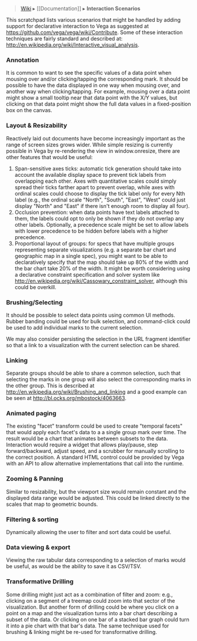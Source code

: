 > [Wiki](Home) ▸ [[Documentation]] ▸ **Interaction Scenarios**

This scratchpad lists various scenarios that might be handled by adding support for declarative interaction to Vega as suggested at https://github.com/vega/vega/wiki/Contribute. Some of these interaction techniques are fairly standard and described at: http://en.wikipedia.org/wiki/Interactive_visual_analysis.

### Annotation

It is common to want to see the specific values of a data point when mousing over and/or clicking/tapping the corresponding mark. It should be possible to have the data displayed in one way when mousing over, and another way when clicking/tapping. For example, mousing over a data point might show a small tooltip near that data point with the X/Y values, but clicking on that data point might show the full data values in a fixed-position box on the canvas.

### Layout & Resizability

Reactively laid out documents have become increasingly important as the range of screen sizes grows wider. While simple resizing is currently possible in Vega by re-rendering the view in window.onresize, there are other features that would be useful:

1. Span-sensitive axes ticks: automatic tick generation should take into account the available display space to prevent tick labels from overlapping each other. Axes with quantitative scales could simply spread their ticks farther apart to prevent overlap, while axes with ordinal scales could choose to display the tick label only for every Nth label (e.g., the ordinal scale "North", "South", "East", "West" could just display "North" and "East" if there isn't enough room to display all four).
2. Occlusion prevention: when data points have text labels attached to them, the labels could opt to only be shown if they do not overlap any other labels. Optionally, a precedence scale might be set to allow labels with lower precedence to be hidden before labels with a higher precedence.
3. Proportional layout of groups: for specs that have multiple groups representing separate visualizations (e.g. a separate bar chart and geographic map in a single spec), you might want to be able to declaratively specify that the map should take up 80% of the width and the bar chart take 20% of the width. It might be worth considering using a declarative constraint specification and solver system like http://en.wikipedia.org/wiki/Cassowary_constraint_solver, although this could be overkill.

### Brushing/Selecting

It should be possible to select data points using common UI methods. Rubber banding could be used for bulk selection, and command-click could be used to add individual marks to the current selection.

We may also consider persisting the selection in the URL fragment identifier so that a link to a visualization with the current selection can be shared.

### Linking

Separate groups should be able to share a common selection, such that selecting the marks in one group will also select the corresponding marks in the other group. This is described at http://en.wikipedia.org/wiki/Brushing_and_linking and a good example can be seen at http://bl.ocks.org/mbostock/4063663.

### Animated paging

The existing "facet" transform could be used to create "temporal facets" that would apply each facet's data to a a single group mark over time. The result would be a chart that animates between subsets to the data. Interaction would require a widget that allows play/pause, step forward/backward, adjust speed, and a scrubber for manually scrolling to the correct position. A standard HTML control could be provided by Vega with an API to allow alternative implementations that call into the runtime.

### Zooming & Panning

Similar to resizability, but the viewport size would remain constant and the displayed data range would be adjusted. This could be linked directly to the scales that map to geometric bounds.

### Filtering & sorting

Dynamically allowing the user to filter and sort data could be useful.

### Data viewing & export

Viewing the raw tabular data corresponding to a selection of marks would be useful, as would be the ability to save it as CSV/TSV.

### Transformative Drilling

Some drilling might just act as a combination of filter and zoom: e.g., clicking on a segment of a treemap could zoom into that sector of the visualization. But another form of drilling could be where you click on a point on a map and the visualization turns into a bar chart describing a subset of the data. Or clicking on one bar of a stacked bar graph could turn it into a pie chart with that bar's data. The same technique used for brushing & linking might be re-used for transformative drilling.
